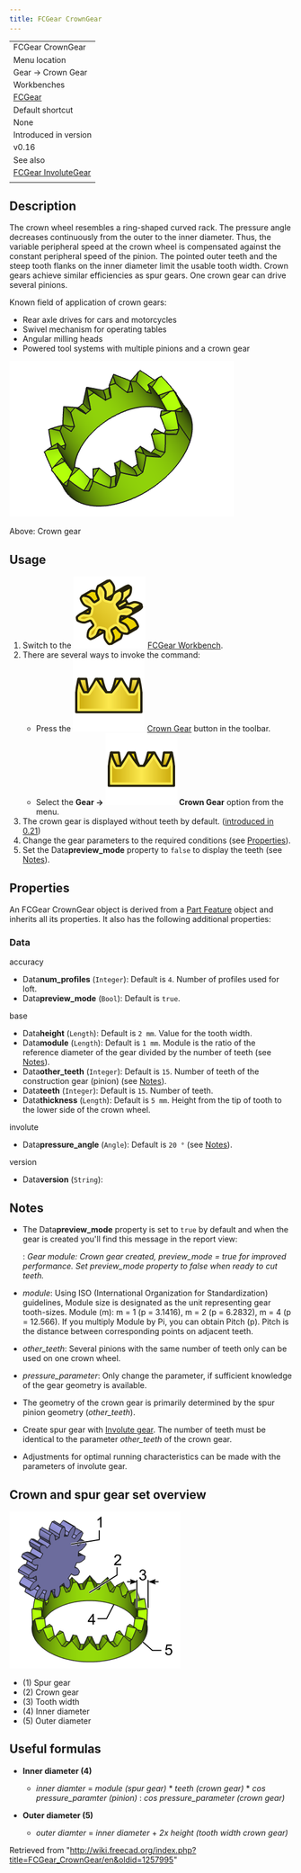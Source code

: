 ```yaml
---
title: FCGear CrownGear
---
```


|                                                                   |
| ----------------------------------------------------------------- |
| FCGear CrownGear                                                  |
| Menu location                                                     |
| Gear → Crown Gear                                                 |
| Workbenches                                                       |
| [FCGear](/FCGear_Workbench "FCGear Workbench")                    |
| Default shortcut                                                  |
| None                                                              |
| Introduced in version                                             |
| v0.16                                                             |
| See also                                                          |
| [FCGear InvoluteGear](/FCGear_InvoluteGear "FCGear InvoluteGear") |
|                                                                   |

## Description

The crown wheel resembles a ring-shaped curved rack. The pressure angle decreases continuously from the outer to the inner diameter. Thus, the variable peripheral speed at the crown wheel is compensated against the constant peripheral speed of the pinion. The pointed outer teeth and the steep tooth flanks on the inner diameter limit the usable tooth width. Crown gears achieve similar efficiencies as spur gears. One crown gear can drive several pinions.

Known field of application of crown gears:

- Rear axle drives for cars and motorcycles
- Swivel mechanism for operating tables
- Angular milling heads
- Powered tool systems with multiple pinions and a crown gear

![](/src/assets/images/Crown-Gear_example.png)

Above: Crown gear

## Usage

1. Switch to the ![](/src/assets/images/FCGear_workbench_icon.svg) [FCGear Workbench](/FCGear_Workbench "FCGear Workbench").
2. There are several ways to invoke the command:
   - Press the ![](/src/assets/images/FCGear_CrownGear.svg) [Crown Gear](/FCGear_CrownGear "FCGear CrownGear") button in the toolbar.
   - Select the **Gear → ![](/src/assets/images/FCGear_CrownGear.svg) Crown Gear** option from the menu.
3. The crown gear is displayed without teeth by default. ([introduced in 0.21](/Release_notes_0.21 "Release notes 0.21"))
4. Change the gear parameters to the required conditions (see [Properties](#Properties)).
5. Set the Data**preview_mode** property to `false` to display the teeth (see [Notes](#Notes)).

## Properties

An FCGear CrownGear object is derived from a [Part Feature](/Part_Feature "Part Feature") object and inherits all its properties. It also has the following additional properties:

### Data

accuracy

- Data**num_profiles** (`Integer`): Default is `4`. Number of profiles used for loft.
- Data**preview_mode** (`Bool`): Default is `true`.

base

- Data**height** (`Length`): Default is `2 mm`. Value for the tooth width.
- Data**module** (`Length`): Default is `1 mm`. Module is the ratio of the reference diameter of the gear divided by the number of teeth (see [Notes](#Notes)).
- Data**other_teeth** (`Integer`): Default is `15`. Number of teeth of the construction gear (pinion) (see [Notes](#Notes)).
- Data**teeth** (`Integer`): Default is `15`. Number of teeth.
- Data**thickness** (`Length`): Default is `5 mm`. Height from the tip of tooth to the lower side of the crown wheel.

involute

- Data**pressure_angle** (`Angle`): Default is `20 °` (see [Notes](#Notes)).

version

- Data**version** (`String`):

## Notes

- The Data**preview_mode** property is set to `true` by default and when the gear is created you'll find this message in the report view:

  : _Gear module: Crown gear created, preview_mode = true for improved performance. Set preview_mode property to false when ready to cut teeth._

- _module_: Using ISO (International Organization for Standardization) guidelines, Module size is designated as the unit representing gear tooth-sizes. Module (m): m = 1 (p = 3.1416), m = 2 (p = 6.2832), m = 4 (p = 12.566). If you multiply Module by Pi, you can obtain Pitch (p). Pitch is the distance between corresponding points on adjacent teeth.
- _other_teeth_: Several pinions with the same number of teeth only can be used on one crown wheel.
- _pressure_parameter_: Only change the parameter, if sufficient knowledge of the gear geometry is available.
- The geometry of the crown gear is primarily determined by the spur pinion geometry (_other_teeth_).
- Create spur gear with [Involute gear](/FCGear_InvoluteGear "FCGear InvoluteGear"). The number of teeth must be identical to the parameter _other_teeth_ of the crown gear.
- Adjustments for optimal running characteristics can be made with the parameters of involute gear.

## Crown and spur gear set overview

![](/src/assets/images/Crown-spur-gear-set_example.png)

- (1) Spur gear
- (2) Crown gear
- (3) Tooth width
- (4) Inner diameter
- (5) Outer diameter

## Useful formulas

- **Inner diameter (4)**

  - _inner diamter_ = _module (spur gear)_ \* _teeth (crown gear)_ \* *cos pressure_paramter (pinion)* : _cos pressure_parameter (crown gear)_

- **Outer diameter (5)**
  - _outer diamter_ = _inner diameter_ + _2x height (tooth width crown gear)_

Retrieved from "<http://wiki.freecad.org/index.php?title=FCGear_CrownGear/en&oldid=1257995>"

